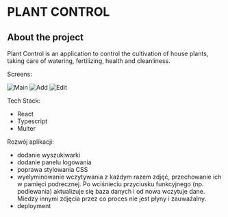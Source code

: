 # PLANT CONTROL

## About the project

Plant Control is an application to control the cultivation of house plants, taking care of watering, fertilizing, health and cleanliness.

Screens:

![Main](https://user-images.githubusercontent.com/56537814/179187362-1fd4e7bc-d2e0-4aa9-9520-76d1050e8ef7.jpg)
![Add](https://user-images.githubusercontent.com/56537814/179187375-648ed690-c8c1-4aea-80df-e2ad0a5763db.jpg)
![Edit](https://user-images.githubusercontent.com/56537814/179187408-656dac82-720e-484e-8400-b70bdb45c9ce.jpg)


Tech Stack:
- React
- Typescript
- Multer

Rozwój aplikacji:

- dodanie wyszukiwarki
- dodanie panelu logowania
- poprawa stylowania CSS
- wyelyminowanie wczytywania z każdym razem zdjęć, przechowanie ich w pamięci podrecznej. Po wciśnieciu przyciusku funkcyjnego (np. podlewania) aktualizuje się baza danych i od nowa wczytuje dane. Miedzy innymi zdjęcia przez co proces nie jest płyny i zauważalny.
- deployment
